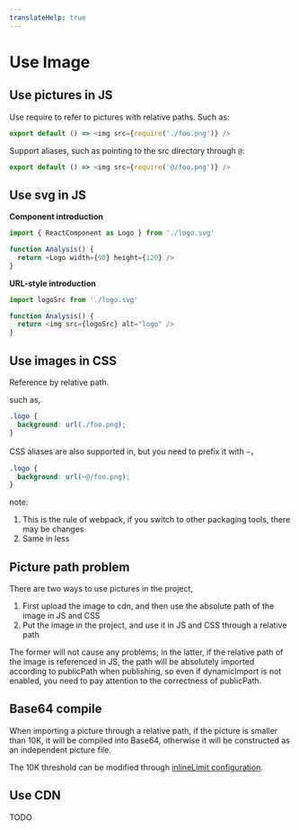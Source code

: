 ```yaml
---
translateHelp: true
---
```


# Use Image


## Use pictures in JS

Use require to refer to pictures with relative paths. Such as:

```js
export default () => <img src={require('./foo.png')} />
```

Support aliases, such as pointing to the src directory through `@`:

```js
export default () => <img src={require('@/foo.png')} />
```

## Use svg in JS

**Component introduction**

```js
import { ReactComponent as Logo } from './logo.svg'

function Analysis() {
  return <Logo width={90} height={120} />
}
```

**URL-style introduction**

```js
import logoSrc from './logo.svg'

function Analysis() {
  return <img src={logoSrc} alt="logo" />
}
```


## Use images in CSS

Reference by relative path.

such as,

```css
.logo {
  background: url(./foo.png);
}
```

CSS aliases are also supported in, but you need to prefix it with `~`，

```css
.logo {
  background: url(~@/foo.png);
}
```

note:

1. This is the rule of webpack, if you switch to other packaging tools, there may be changes
2. Same in less

## Picture path problem

There are two ways to use pictures in the project,

1. First upload the image to cdn, and then use the absolute path of the image in JS and CSS
2. Put the image in the project, and use it in JS and CSS through a relative path

The former will not cause any problems; in the latter, if the relative path of the image is referenced in JS, the path will be absolutely imported according to publicPath when publishing, so even if dynamicImport is not enabled, you need to pay attention to the correctness of publicPath.

## Base64 compile

When importing a picture through a relative path, if the picture is smaller than 10K, it will be compiled into Base64, otherwise it will be constructed as an independent picture file.

The 10K threshold can be modified through [inlineLimit configuration](../config#inlinelimit).

## Use CDN

TODO
